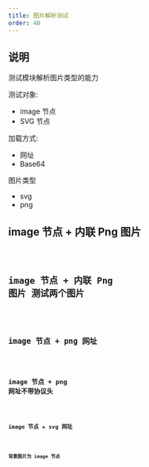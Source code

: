 ```yaml
---
title: 图片解析测试
order: 40
---
```


## 说明

测试模块解析图片类型的能力

测试对象:

- image 节点
- SVG 节点

加载方式:

- 网址
- Base64

图片类型

- svg
- png

## image 节点 + 内联 Png 图片

<code src="./demos/InlineImage.tsx" />

## image 节点 + 内联 Png 图片 测试两个图片

<code src="./demos/TwoInlineImage.tsx" />

## image 节点 + png 网址

<code src="./demos/PngImage.tsx" />

## image 节点 + png 网址不带协议头

<code src="./demos/NoProtocolImage.tsx" />

## image 节点 + svg 网址

<code src="./demos/SvgImage.tsx" />

## 背景图片为 image 节点

<code src="./demos/BackgroundImage.tsx" />
